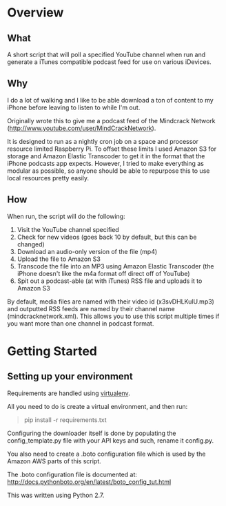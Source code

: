 # Overview

## What

A short script that will poll a specified YouTube channel when run and generate a iTunes compatible podcast feed for use on various iDevices.

## Why

I do a lot of walking and I like to be able download a ton of content to my iPhone before leaving to listen to while I'm out.

Originally wrote this to give me a podcast feed of the Mindcrack Network (http://www.youtube.com/user/MindCrackNetwork).

It is designed to run as a nightly cron job on a space and processor resource limited Raspberry Pi. To offset these limits I used Amazon S3 for storage and Amazon Elastic Transcoder to get it in the format that the iPhone podcasts app expects. However, I tried to make everything as modular as possible, so anyone should be able to repurpose this to use local resources pretty easily.

## How

When run, the script will do the following:

1. Visit the YouTube channel specified
2. Check for new videos (goes back 10 by default, but this can be changed)
3. Download an audio-only version of the file (mp4)
4. Upload the file to Amazon S3
5. Transcode the file into an MP3 using Amazon Elastic Transcoder (the iPhone doesn't like the m4a format off direct off of YouTube)
6. Spit out a podcast-able (at with iTunes) RSS file and uploads it to Amazon S3

By default, media files are named with their video id (x3svDHLKulU.mp3) and outputted RSS feeds are named by their channel name (mindcracknetwork.xml). This allows you to use this script multiple times if you want more than one channel in podcast format.

# Getting Started

## Setting up your environment

Requirements are handled using [virtualenv](http://www.virtualenv.org/en/latest/).

All you need to do is create a virtual environment, and then run:

> pip install -r requirements.txt 

Configuring the downloader itself is done by populating the config\_template.py file with your API keys and such, rename it config.py.

You also need to create a .boto configuration file which is used by the Amazon AWS parts of this script.

The .boto configuration file is documented at: http://docs.pythonboto.org/en/latest/boto_config_tut.html

This was written using Python 2.7.
